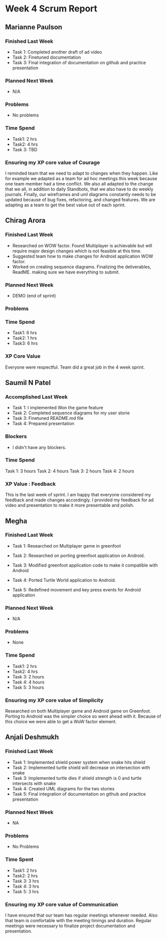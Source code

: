 <h1>Week 4 Scrum Report</h1>

<h2>Marianne Paulson</h2>

### Finished Last Week 
- Task 1: Completed another draft of ad video
- Task 2: Finetuned documentation
- Task 3: Final integration of documentation on github and practice presentation

### Planned Next Week 
- N/A

### Problems

- No problems

### Time Spend

- Task1: 2 hrs
- Task2: 4 hrs
- Task 3: TBD

### Ensuring my XP core value of Courage

I reminded team that we need to adapt to changes when they happen. Like for example
we adapted as a team for ad hoc meetings this week because one team member had a 
time conflict. We also all adapted to the change that we all, in addition to 
daily Standbots, that we also have to do weekly journals. Finally, our wireframes
and uml diagrams constantly needs to be updated because of bug fixes, refactoring,
and changed features. We are adapting as a team to get the best value out of 
each sprint.

<h2>Chirag Arora</h2>

### Finished Last Week 
- Researched on WOW factor. Found Multiplayer is achievable but will require major design changes which is not feasible at this time.
- Suggested team how to make changes for Android application WOW factor. 
- Worked on creating sequence diagrams. Finalizing the deliverables, ReadME. making sure we have everything to submit. 

### Planned Next Week 
- DEMO (end of sprint)

### Problems


### Time Spend

- Task1: 6 hrs
- Task2: 1 hrs 
- Task3: 6 hrs

### XP Core Value

Everyone were respectful. Team did a great job in the 4 week sprint.

<h2>Saumil N Patel</h2>

### Accomplished Last Week

- Task 1: I implemented Won the game feature
- Task 2: Completed sequence diagrams for my user storie
- Task 3: Finetuned README.md file
- Task 4: Prepared presentation

### Blockers

- I didn't have any blockers.

### Time Spend

Task 1: 3 hours
Task 2: 4 hours
Task 3: 2 hours
Task 4: 2 hours

### XP Value : Feedback

This is the last week of sprint. I am happy that everyone considered my feedback and made changes accordingly. I provided my feedback for ad video and presentation to make it more presentable and polish.

<h2>Megha</h2>

### Finished Last Week

- Task 1: Researched on Multiplayer game in greenfoot

- Task 2: Researched on porting greenfoot application on Android.

- Task 3: Modified greenfoot application code to make it compatible with Android

- Task 4: Ported Turtle World application to Android.

- Task 5: Redefined movement and key press events for Android application

### Planned Next Week

- N/A

### Problems

- None

### Time Spend

- Task1: 2 hrs
- Task2: 4 hrs
- Task 3: 2 hours
- Task 4: 4 hours
- Task 5: 3 hours

### Ensuring my XP core value of Simplicity

Researched on both Multiplayer game and Android game on Greenfoot. Porting to Android was the simpler choice so went ahead with it. Because of this choice we were able to get a WoW factor element.

<h2>Anjali Deshmukh</h2>

### Finished Last Week 
- Task 1: Implemented shield power system when snake hits shield
- Task 2: Implemented turtle shield will decrease on intersection with snake
- Task 3: Implemented turtle dies if shield strength is 0 and turtle intersects with snake
- Task 4: Created UML diagrams for the two stories
- Task 5: Final integration of documentation on github and practice presentation

### Planned Next Week 
- NA

### Problems

- No Problems

### Time Spent
- Task1: 2 hrs
- Task2: 2 hrs 
- Task 3: 3 hrs
- Task 4: 3 hrs 
- Task 5: 3 hrs

### Ensuring my XP core value of Communication
I have ensured that our team has regular meetings whenever needed. Also that team is comfortable with the meeting timings and duration. Regular meetings were necessary to finalize project documentation and presentation.
